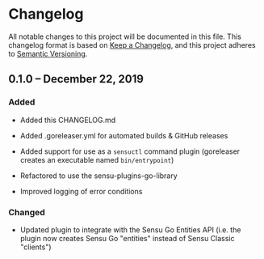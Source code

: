 # Changelog

All notable changes to this project will be documented in this file. This
changelog format is based on [Keep a Changelog](https://keepachangelog.com/en/1.0.0/),
and this project adheres to [Semantic Versioning](https://semver.org/spec/v2.0.0.html).

## 0.1.0 – December 22, 2019

### Added

- Added this CHANGELOG.md

- Added .goreleaser.yml for automated builds & GitHub releases

- Added support for use as a `sensuctl` command plugin (goreleaser creates an
  executable named `bin/entrypoint`)

- Refactored to use the sensu-plugins-go-library

- Improved logging of error conditions

### Changed

- Updated plugin to integrate with the Sensu Go Entities API (i.e. the plugin
  now creates Sensu Go "entities" instead of Sensu Classic "clients")
